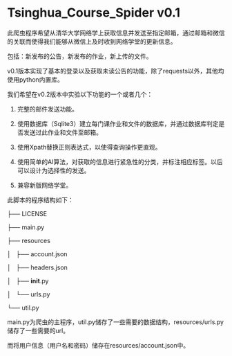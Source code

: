 # Tsinghua_Course_Spider v0.1

此爬虫程序希望从清华大学网络学上获取信息并发送至指定邮箱，通过邮箱和微信的关联而使得我们能够从微信上及时收到网络学堂的更新信息。

包括：新发布的公告，新发布的作业，新上传的文件。

v0.1版本实现了基本的登录以及获取未读公告的功能，除了requests以外，其他均使用python内置库。

我们希望在v0.2版本中实验以下功能的一个或者几个：

1. 完整的邮件发送功能。

2. 使用数据库（Sqlite3）建立每门课作业和文件的数据库，并通过数据库判定是否发送过此作业和文件至邮箱。

3. 使用Xpath替换正则表达式，以使得查询操作更直观。

4. 使用简单的AI算法，对获取的信息进行紧急性的分类，并标注相应标签。以后可以设计为选择性的发送。

5. 兼容新版网络学堂。

此脚本的程序结构如下：

├── LICENSE

├── main.py

├── resources

│   ├── account.json

│   ├── headers.json

│   ├── __init__.py

│   └── urls.py

└── util.py

main.py为爬虫的主程序，util.py储存了一些需要的数据结构，resources/urls.py 储存了一些需要的url。

而将用户信息（用户名和密码）储存在resources/account.json中。
